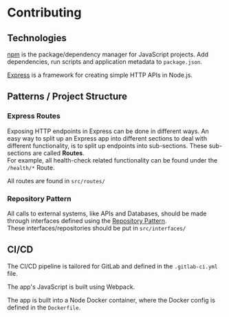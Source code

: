 # Contributing

## Technologies

[npm](https://docs.npmjs.com/) is the package/dependency manager for JavaScript projects. Add dependencies, run scripts and application metadata to `package.json`.

[Express](https://expressjs.com/) is a framework for creating simple HTTP APIs in Node.js.

## Patterns / Project Structure

### Express Routes

Exposing HTTP endpoints in Express can be done in different ways. An easy way to split up an Express app into different sections to deal with different functionality, is to split up endpoints into sub-sections. These sub-sections are called **Routes**.  
For example, all health-check related functionality can be found under the `/health/*` Route.

All routes are found in `src/routes/`

### Repository Pattern

All calls to external systems, like APIs and Databases, should be made through interfaces defined using the [Repository Pattern](https://deviq.com/repository-pattern/).  
These interfaces/repositories should be put in `src/interfaces/`

## CI/CD

The CI/CD pipeline is tailored for GitLab and defined in the `.gitlab-ci.yml` file.

The app's JavaScript is built using Webpack.

The app is built into a Node Docker container, where the Docker config is defined in the `Dockerfile`.
